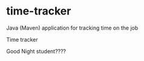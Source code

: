 # time-tracker
Java (Maven) application for tracking time on the job

Time tracker

Good Night student????
